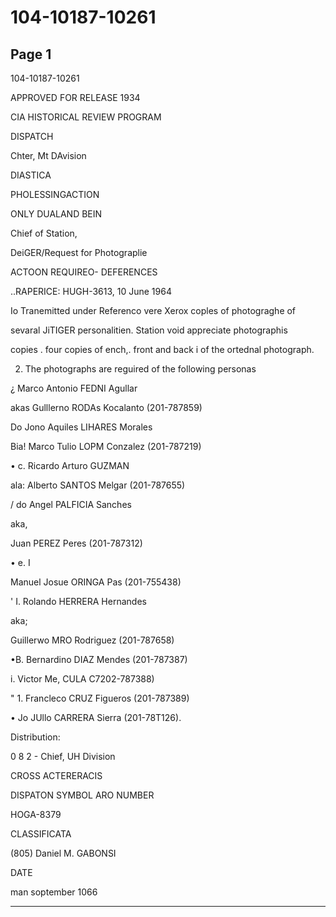 # 104-10187-10261

## Page 1

104-10187-10261

APPROVED FOR RELEASE 1934

CIA HISTORICAL REVIEW PROGRAM

DISPATCH

Chter, Mt DAvision

DIASTICA

PHOLESSINGACTION

ONLY DUALAND BEIN

Chief of Station,

DeiGER/Request for Photograplie

ACTOON REQUIREO- DEFERENCES

..RAPERICE: HUGH-3613, 10 June 1964

Io Tranemitted under Referenco vere Xerox coples of photograghe of

sevaral JiTIGER personalitien. Station void appreciate photographis

copies . four copies of ench,. front and back i of the ortednal photograph.

2. The photographs are reguired of the following personas

¿ Marco Antonio FEDNI Agullar

akas Gulllerno RODAs Kocalanto (201-787859)

Do Jono Aquiles LIHARES Morales

Bia! Marco Tulio LOPM Conzalez (201-787219)

• c. Ricardo Arturo GUZMAN

ala: Alberto SANTOS Melgar (201-787655)

/ do Angel PALFICIA Sanches

aka,

Juan PEREZ Peres (201-787312)

• e. I

Manuel Josue ORINGA Pas (201-755438)

' I. Rolando HERRERA Hernandes

aka;

Guillerwo MRO Rodriguez (201-787658)

•B. Bernardino DIAZ Mendes (201-787387)

i. Victor Me, CULA C7202-787388)

" 1. Francleco CRUZ Figueros (201-787389)

• Jo JUllo CARRERA Sierra (201-78T126).

Distribution:

0 8 2 - Chief, UH Division

CROSS ACTERERACIS

DISPATON SYMBOL ARO NUMBER

HOGA-8379

CLASSIFICATA

(805) Daniel M. GABONSI

DATE

man soptember 1066

---

